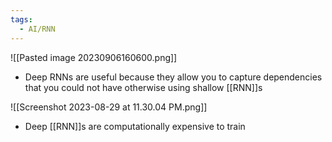 ```yaml
---
tags:
  - AI/RNN
---
```



![[Pasted image 20230906160600.png]]


- Deep RNNs are useful because they allow you to capture dependencies that you could not have otherwise using shallow [[RNN]]s


![[Screenshot 2023-08-29 at 11.30.04 PM.png]]

- Deep [[RNN]]s are computationally expensive to train


